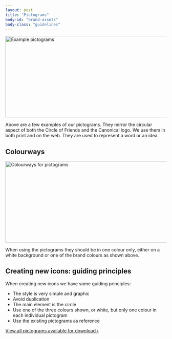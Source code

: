 ```yaml
---
layout: post
title: "Pictograms"
body-id: "brand-assets"
body-class: "guidelines"
---
```

<div class="p-strip is-bordered">
  <div class="row">
    <div class="col-8">
      <p><img src="{{ site.assets_path }}cc35b015-pictograms.gif" alt="Example pictograms" title="pictograms" width="540" height="254" srcset="{{ site.assets_path }}cc35b015-pictograms.gif 540w, {{ site.assets_path }}e4a602fe-pictograms-300x141.gif 300w"
          sizes="(max-width: 540px) 100vw, 540px" /></p>
      <p>Above are a few examples of our pictograms. They mirror the circular aspect of both the Circle of Friends and the Canonical logo. We use them in both print and on the web. They are used to represent a word or an idea.</p>
    </div>
  </div>
</div>

<div class="p-strip">
  <div class="row">
    <div class="col-8">
      <h2>Colourways</h2>
      <p><img src="{{ site.assets_path }}f033719e-pictograms-colourways.gif" alt="Colourways for pictograms" title="pictograms-colourways" width="540" height="254" srcset="{{ site.assets_path }}f033719e-pictograms-colourways.gif 540w, {{ site.assets_path }}72ae3862-pictograms-colourways-300x141.gif 300w"
          sizes="(max-width: 540px) 100vw, 540px" /></p>
      <p>When using the pictograms they should be in one colour only, either on a white background or one of the brand colours as shown above.</p>
    </div>
  </div>
</div>

<div class="p-strip--light">
  <div class="row">
    <div class="col-8">
      <h2>Creating new icons: guiding principles</h2>
      <p>When creating new icons we have some guiding principles:</p>
      <ul class="p-list">
        <li class="p-list__item is-ticked">The style is very simple and graphic</li>
        <li class="p-list__item is-ticked">Avoid duplication</li>
        <li class="p-list__item is-ticked">The main element is the circle</li>
        <li class="p-list__item is-ticked">Use one of the three colours shown, or white, but only one colour in each individual pictogram</li>
        <li class="p-list__item is-ticked">Use the existing pictograms as reference</li>
      </ul>
    </div>
  </div>
</div>

<div class="p-strip is-shallow ">
  <div class="row">
    <div class="col-8">
      <p><a href="/downloads" title="All pictograms to download">View all pictograms available for download&nbsp;&rsaquo;</a></p>
    </div>
  </div>
</div>
